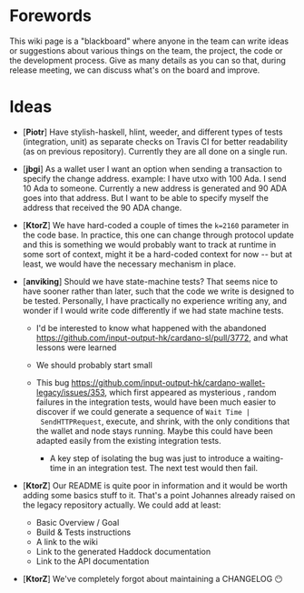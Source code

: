 # Forewords

This wiki page is a "blackboard" where anyone in the team can write ideas or suggestions about various things on the team, the project, the code or the development process. Give as many details as you can so that, during release meeting, we can discuss what's on the board and improve. 

# Ideas

* [**Piotr**] Have stylish-haskell, hlint, weeder, and different types of tests (integration, unit) as separate checks on Travis CI for better readability (as on previous repository). Currently they are all done on a single run.

* [**jbgi**] As a wallet user I want an option when sending a transaction to specify the change address. example: I have utxo with 100 Ada. I send 10 Ada to someone. Currently a new address is generated and 90 ADA goes into that address. But I want to be able to specify myself the address that received the 90 ADA change.

* [**KtorZ**] We have hard-coded a couple of times the `k=2160` parameter in the code base. In practice, this one can change through protocol update and this is something we would probably want to track at runtime in some sort of context, might it be a hard-coded context for now -- but at least, we would have the necessary mechanism in place. 

* [**anviking**] Should we have state-machine tests? That seems nice to have sooner rather than later, such that the code we write is designed to be tested. Personally, I have practically no experience writing any, and wonder if I would write code differently if we had state machine tests.

    * I'd be interested to know what happened with the abandoned https://github.com/input-output-hk/cardano-sl/pull/3772, and what lessons were learned

    * We should probably start small

    * This bug https://github.com/input-output-hk/cardano-wallet-legacy/issues/353, which first appeared as mysterious , random failures in the integration tests, would have been much easier to discover if we could generate a sequence of `Wait Time | SendHTTPRequest`, execute, and shrink, with the only conditions that the wallet and node stays running. Maybe this could have been adapted easily from the existing integration tests.

        * A key step of isolating the bug was just to introduce a waiting-time in an integration test. The next test would then fail.

* [**KtorZ**] Our README is quite poor in information and it would be worth adding some basics stuff to it. That's a point Johannes already raised on the legacy repository actually. We could add at least:
    - Basic Overview / Goal 
    - Build & Tests instructions
    - A link to the wiki
    - Link to the generated Haddock documentation
    - Link to the API documentation

* [**KtorZ**] We've completely forgot about maintaining a CHANGELOG :no_mouth: 